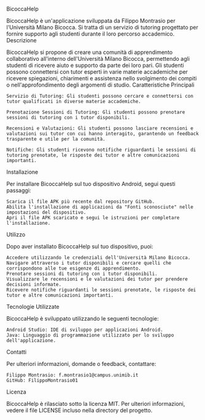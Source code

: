 BicoccaHelp

BicoccaHelp è un'applicazione sviluppata da Filippo Montrasio per l'Università Milano Bicocca. Si tratta di un servizio di tutoring progettato per fornire supporto agli studenti durante il loro percorso accademico.
Descrizione

BicoccaHelp si propone di creare una comunità di apprendimento collaborativo all'interno dell'Università Milano Bicocca, permettendo agli studenti di ricevere aiuto e supporto da parte dei loro pari. Gli studenti possono connettersi con tutor esperti in varie materie accademiche per ricevere spiegazioni, chiarimenti e assistenza nello svolgimento dei compiti o nell'approfondimento degli argomenti di studio.
Caratteristiche Principali

    Servizio di Tutoring: Gli studenti possono cercare e connettersi con tutor qualificati in diverse materie accademiche.

    Prenotazione Sessioni di Tutoring: Gli studenti possono prenotare sessioni di tutoring con i tutor disponibili.

    Recensioni e Valutazioni: Gli studenti possono lasciare recensioni e valutazioni sui tutor con cui hanno interagito, garantendo un feedback trasparente e utile per la comunità.

    Notifiche: Gli studenti ricevono notifiche riguardanti le sessioni di tutoring prenotate, le risposte dei tutor e altre comunicazioni importanti.

Installazione

Per installare BicoccaHelp sul tuo dispositivo Android, segui questi passaggi:

    Scarica il file APK più recente dal repository GitHub.
    Abilita l'installazione di applicazioni da "Fonti sconosciute" nelle impostazioni del dispositivo.
    Apri il file APK scaricato e segui le istruzioni per completare l'installazione.

Utilizzo

Dopo aver installato BicoccaHelp sul tuo dispositivo, puoi:

    Accedere utilizzando le credenziali dell'Università Milano Bicocca.
    Navigare attraverso i tutor disponibili e cercare quelli che corrispondono alle tue esigenze di apprendimento.
    Prenotare sessioni di tutoring con i tutor disponibili.
    Visualizzare le recensioni e le valutazioni dei tutor per prendere decisioni informate.
    Ricevere notifiche riguardanti le sessioni prenotate, le risposte dei tutor e altre comunicazioni importanti.

Tecnologie Utilizzate

BicoccaHelp è sviluppato utilizzando le seguenti tecnologie:

    Android Studio: IDE di sviluppo per applicazioni Android.
    Java: Linguaggio di programmazione utilizzato per lo sviluppo dell'applicazione.

Contatti

Per ulteriori informazioni, domande o feedback, contattare:

    Filippo Montrasio: f.montrasio1@campus.unimib.it
    GitHub: FilippoMontrasio01

Licenza

BicoccaHelp è rilasciato sotto la licenza MIT. Per ulteriori informazioni, vedere il file LICENSE incluso nella directory del progetto.

